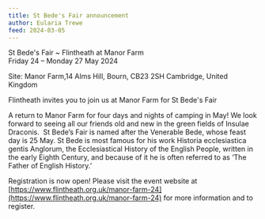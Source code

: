 ```yaml
---
title: St Bede's Fair announcement
author: Eularia Trewe
feed: 2024-03-05
---
```


St Bede's Fair ~ Flintheath at Manor Farm  
Friday 24 – Monday 27 May 2024 

Site: Manor Farm,14 Alms Hill, Bourn, CB23 2SH Cambridge, United Kingdom

Flintheath invites you to join us at Manor Farm for St Bede's Fair

A return to Manor Farm for four days and nights of camping in May!
We look forward to seeing all our friends old and new in the green fields of Insulae Draconis.
​
St Bede’s Fair is named after the Venerable Bede, whose feast day is 25 May. St Bede is most famous for his work Historia ecclesiastica gentis Anglorum, the Ecclesiastical History of the English People, written in the early Eighth Century, and because of it he is often referred to as ‘The Father of English History.’

Registration is now open!  Please visit the event website at [https://www.flintheath.org.uk/manor-farm-24](https://www.flintheath.org.uk/manor-farm-24) for more information and to register.